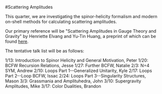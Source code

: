 #Scattering Amplitudes

This quarter, we are investigating the spinor-helicity formalism 
and modern on-shell methods for calculating scattering amplitudes.

Our primary reference will be "Scattering Amplitudes in Gauge Theory and
Gravity" by Henriette Elvang and Yu-Tin Huang, a preprint of which can be 
found [here](https://arxiv.org/abs/1308.1697).

The tentative talk list will be as follows:

1/13: Introduction to Spinor Helicity and General Motivation, Peter
1/20: BCFW Recursion Relations, Jesse
1/27: Further BCFW, Natalie
2/3: N=4 SYM, Andrew
2/10: Loops Part 1--Generalized Unitarity, Kyle
2/17: Loops Part 2--Loop BCFW, Issac
2/24: Loops Part 3--Singularity Structures, Mason
3/3: Grassmania and Amplituhedra, John
3/10: Supergravity Amplitudes, Mike
3/17: Color Dualities, Brandon
